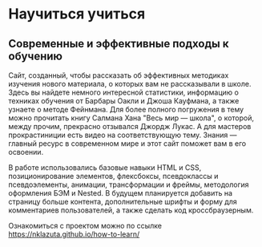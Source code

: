 # Научиться учиться
## Современные и эффективные подходы к обучению

Сайт, созданный, чтобы рассказать об эффективных методиках изучения нового материала, о которых вам не рассказывали в школе. Здесь вы найдете немного интересной статистики, информацию о техниках обучения от Барбары Оакли и Джоша Кауфмана, а также узнаете о методе Фейнмана. Для более полного погружения в тему можно прочитать книгу Салмана Хана "Весь мир — школа", о которой, между прочим, прекрасно отзывался Джордж Лукас. А для мастеров прокрастиниции есть видео на соответствующую тему. Знания — главный ресурс в современном мире и этот сайт поможет вам в его освоении.

В работе использовались базовые навыки HTML и CSS, позиционирование элементов, флексбоксы, псевдоклассы и псевдоэлементы, анимации, трансформации и фреймы, методология оформления БЭМ и Nested. В будущем планируется добавить на страницу больше контента, дополнительные шрифты и форму для комментариев пользователей, а также сделать код кроссбраузерным.

Ознакомиться с проектом можно по ссылке https://nklazuta.github.io/how-to-learn/
